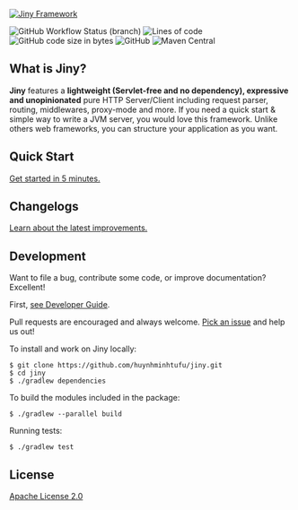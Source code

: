 <p>
    <a href="https://jinyframework.com" target="_blank">
        <img alt="Jiny Framework" src="https://i.imgur.com/viYCs8l.png" />
    </a>
</p>

![GitHub Workflow Status (branch)](https://img.shields.io/github/workflow/status/huynhminhtufu/jiny/Java%20CI%20runner/master?label=build&style=flat-square)
![Lines of code](https://img.shields.io/tokei/lines/github/huynhminhtufu/jiny?style=flat-square)
![GitHub code size in bytes](https://img.shields.io/github/languages/code-size/huynhminhtufu/jiny?style=flat-square)
![GitHub](https://img.shields.io/github/license/huynhminhtufu/jiny?style=flat-square)
![Maven Central](https://img.shields.io/maven-central/v/com.jinyframework/core?style=flat-square)

## What is Jiny?

**Jiny** features a **lightweight (Servlet-free and no dependency), expressive and unopinionated** pure HTTP Server/Client including request parser, routing, middlewares, proxy-mode and more. If you need a quick start & simple way to write a JVM server, you would love this framework. Unlike others web frameworks, you can structure your application as you want.

## Quick Start

[Get started in 5 minutes.](https://jinyframework.com)

## Changelogs

[Learn about the latest improvements.](https://jinyframework.com/guide/changelogs.html)

## Development

Want to file a bug, contribute some code, or improve documentation? Excellent!

First, [see Developer Guide](https://jinyframework.com/guide/developer-guide.html).

Pull requests are encouraged and always welcome. [Pick an issue](https://github.com/huynhminhtufu/jiny/issues) and help us out!

To install and work on Jiny locally:

```
$ git clone https://github.com/huynhminhtufu/jiny.git
$ cd jiny
$ ./gradlew dependencies
```

To build the modules included in the package:

```
$ ./gradlew --parallel build
```

Running tests:

```
$ ./gradlew test
```

## License

[Apache License 2.0](https://github.com/huynhminhtufu/jiny/blob/master/LICENSE)